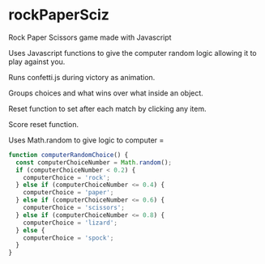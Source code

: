 # rockPaperSciz
Rock Paper Scissors game made with Javascript 


Uses Javascript functions to give the computer random logic allowing it to play against you.

Runs confetti.js during victory as animation.

Groups choices and what wins over what inside an object.

Reset function to set after each match by clicking any item.

Score reset function.

Uses Math.random to give logic to computer = 

```javascript
function computerRandomChoice() {
  const computerChoiceNumber = Math.random();
  if (computerChoiceNumber < 0.2) {
    computerChoice = 'rock';
  } else if (computerChoiceNumber <= 0.4) {
    computerChoice = 'paper';
  } else if (computerChoiceNumber <= 0.6) {
    computerChoice = 'scissors';
  } else if (computerChoiceNumber <= 0.8) {
    computerChoice = 'lizard';
  } else {
    computerChoice = 'spock';
  }
}
```
